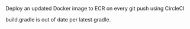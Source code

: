 
Deploy an updated Docker image to ECR on every git push using CircleCI

build.gradle is out of date per latest gradle.
